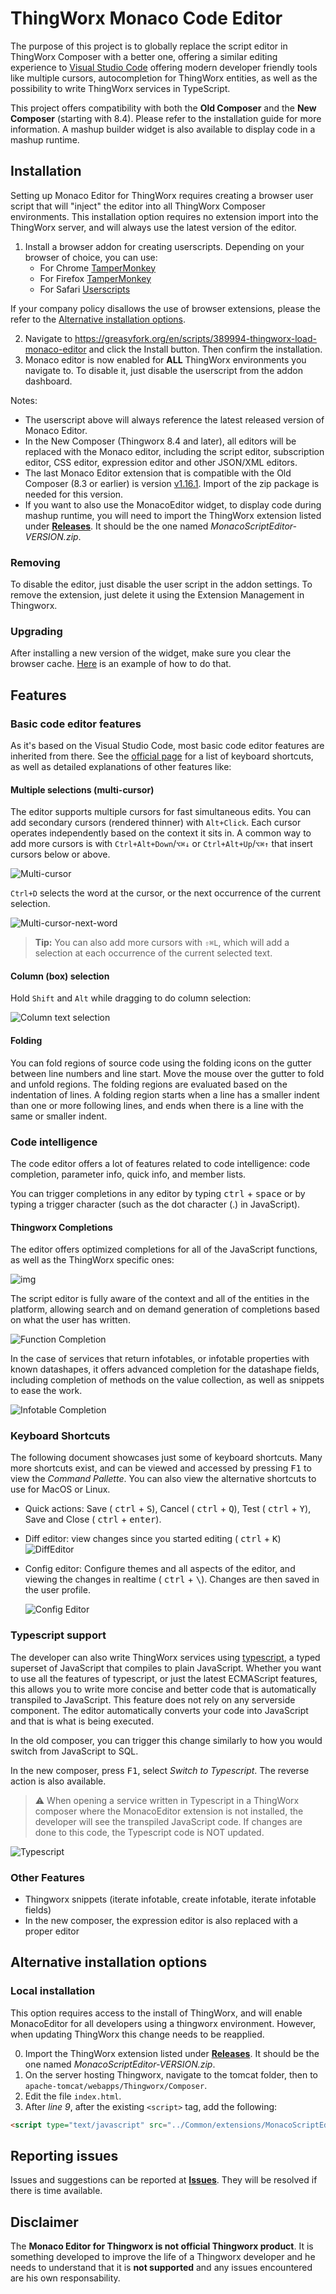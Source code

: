 # ThingWorx Monaco Code Editor

The purpose of this project is to globally replace the script editor in ThingWorx Composer with a better one, offering a similar editing experience to [Visual Studio Code](https://code.visualstudio.com/) offering modern developer friendly tools like multiple cursors, autocompletion for ThingWorx entities, as well as the possibility to write ThingWorx services in TypeScript.

This project offers compatibility with both the **Old Composer** and the **New Composer** (starting with 8.4). Please refer to the installation guide for more information. A mashup builder widget is also available to display code in a mashup runtime.

## Installation

Setting up Monaco Editor for ThingWorx requires creating a browser user script that will "inject" the editor into all ThingWorx Composer environments. This installation option requires no extension import into the ThingWorx server, and will always use the latest version of the editor.

1. Install a browser addon for creating userscripts. Depending on your browser of choice, you can use:
   *  For Chrome  [TamperMonkey](https://chrome.google.com/webstore/detail/tampermonkey/dhdgffkkebhmkfjojejmpbldmpobfkfo) 
   *  For Firefox [TamperMonkey](https://addons.mozilla.org/ro/firefox/addon/tampermonkey/)
   *  For Safari [Userscripts](https://apps.apple.com/us/app/userscripts/id1463298887?mt=12)

If your company policy disallows the use of browser extensions, please the refer to the [Alternative installation options](#alternative-installation-options).

2. Navigate to https://greasyfork.org/en/scripts/389994-thingworx-load-monaco-editor and click the Install button. Then confirm the installation.
3. Monaco editor is now enabled for **ALL** ThingWorx environments you navigate to. To disable it, just disable the userscript from the addon dashboard.

Notes:
* The userscript above will always reference the latest released version of Monaco Editor.
* In the New Composer (Thingworx 8.4 and later), all editors will be replaced with the Monaco editor, including the script editor, subscription editor, CSS editor, expression editor and other JSON/XML editors.
* The last Monaco Editor extension that is compatible with the Old Composer (8.3 or earlier) is version [v1.16.1](https://github.com/ptc-iot-sharing/MonacoEditorTWX/releases/tag/v1.16.1). Import of the zip package is needed for this version.
* If you want to also use the MonacoEditor widget, to display code during mashup runtime, you will need to import the ThingWorx extension listed under [**Releases**](https://github.com/ptc-iot-sharing/MonacoEditorTWX/releases). It should be the one named _MonacoScriptEditor-VERSION.zip_.

### Removing

To disable the editor, just disable the user script in the addon settings.
To remove the extension, just delete it using the Extension Management in Thingworx.

### Upgrading

After installing a new version of the widget, make sure you clear the browser cache. [Here](https://en.wikipedia.org/wiki/Wikipedia:Bypass_your_cache#Cache_clearing_and_disabling) is an example of how to do that.

## Features
### Basic code editor features

As it's based on the Visual Studio Code, most basic code editor features are inherited from there. See the [official page](https://code.visualstudio.com/docs/editor/codebasics) for a list of keyboard shortcuts, as well as detailed explanations of other features like:
#### Multiple selections (multi-cursor)

The editor supports multiple cursors for fast simultaneous edits. You can add secondary cursors (rendered thinner) with `Alt+Click`. Each cursor operates independently based on the context it sits in. A common way to add more cursors is with `Ctrl+Alt+Down`/`⌥⌘↓` or `Ctrl+Alt+Up`/`⌥⌘↑` that insert cursors below or above.

![Multi-cursor](https://code.visualstudio.com/assets/docs/editor/codebasics/multicursor.gif)

`Ctrl+D` selects the word at the cursor, or the next occurrence of the current selection.

![Multi-cursor-next-word](https://code.visualstudio.com/assets/docs/editor/codebasics/multicursor-word.gif)

> **Tip:** You can also add more cursors with `⇧⌘L`, which will add a selection at each occurrence of the current selected text.
#### Column (box) selection

Hold `Shift` and `Alt` while dragging to do column selection:

![Column text selection](https://code.visualstudio.com/assets/docs/editor/codebasics/column-select.gif)
#### Folding

You can fold regions of source code using the folding icons on the gutter between line numbers and line start. Move the mouse over the gutter to fold and unfold regions. The folding regions are evaluated based on the indentation of lines. A folding region starts when a line has a smaller indent than one or more following lines, and ends when there is a line with the same or smaller indent.

### Code intelligence

The code editor offers a lot of features related to code intelligence: code completion, parameter info, quick info, and member lists. 

You can trigger completions in any editor by typing <kbd>ctrl</kbd> + <kbd>space</kbd> or by typing a trigger character (such as the dot character (.) in JavaScript).

#### Thingworx Completions

The editor offers optimized completions for all of the JavaScript functions, as well as the ThingWorx specific ones:

![img](https://i.imgur.com/59jpwpZ.gif)

The script editor is fully aware of the context and all of the entities in the platform, allowing search and on demand generation of completions based on what the user has written.

![Function Completion](https://i.imgur.com/oU0m2pc.gif)

In the case of services that return infotables, or infotable properties with known datashapes, it offers advanced completion for the datashape fields, including completion of methods on the value collection, as well as snippets to ease the work.

![Infotable Completion](https://i.imgur.com/TJfJ5sx.gif)


### Keyboard Shortcuts

The following document showcases just some of keyboard shortcuts. Many more shortcuts exist, and can be viewed and accessed by pressing <kbd>F1</kbd> to view the *Command Pallette*. You can also view the alternative shortcuts to use for MacOS or Linux.

* Quick actions: Save ( <kbd>ctrl</kbd> + <kbd>S</kbd>), Cancel ( <kbd>ctrl</kbd> + <kbd>Q</kbd>), Test ( <kbd>ctrl</kbd> + <kbd>Y</kbd>), Save and Close ( <kbd>ctrl</kbd> + <kbd>enter</kbd>).

* Diff editor: view changes since you started editing ( <kbd>ctrl</kbd> + <kbd>K</kbd>)
  ![DiffEditor](http://i.imgur.com/1DywhM7.png)

* Config editor: Configure themes and all aspects of the editor, and viewing the changes in realtime ( <kbd>ctrl</kbd> + <kbd>\\</kbd>). Changes are then saved in the user profile.

  ![Config Editor](https://i.imgur.com/sBCAPP0.png)

### Typescript support

The developer can also write ThingWorx services using [typescript](https://www.typescriptlang.org/), a typed superset of JavaScript that compiles to plain JavaScript. Whether you want to use all the features of typescript, or just the latest ECMAScript features, this allows you to write more concise and better code that is automatically transpiled to JavaScript. This feature does not rely on any serverside component. The editor automatically converts your code into JavaScript and that is what is being executed.

In the old composer, you can trigger this change similarly to how you would switch from JavaScript to SQL.

In the new composer, press <kbd>F1</kbd>, select _Switch to Typescript_. The reverse action is also available.

> :warning: When opening a service written in Typescript in a ThingWorx composer where the MonacoEditor extension is not installed, the developer will see the transpiled JavaScript code. If changes are done to this code, the Typescript code is NOT updated.

![Typescript](https://i.imgur.com/O8SmVih.gif)

### Other Features
* Thingworx snippets (iterate infotable, create infotable, iterate infotable fields)
* In the new composer, the expression editor is also replaced with a proper editor

## Alternative installation options

### Local installation

This option requires access to the install of ThingWorx, and will enable MonacoEditor for all developers using a thingworx environment. However, when updating ThingWorx this change needs to be reapplied.

   0. Import the ThingWorx extension listed under [**Releases**](https://github.com/ptc-iot-sharing/MonacoEditorTWX/releases). It should be the one named _MonacoScriptEditor-VERSION.zip_.
   1. On the server hosting Thingworx, navigate to the tomcat folder, then to `apache-tomcat/webapps/Thingworx/Composer`. 
   2. Edit the file `index.html`.
   3. After _line 9_, after the existing `<script>` tag, add the following: 

   ```html
   <script type="text/javascript" src="../Common/extensions/MonacoScriptEditor/ui/MonacoScriptEditor/newComposer.bundle.js" charset="UTF-8"></script>
   ```

## Reporting issues

Issues and suggestions can be reported at [**Issues**](/ptc-iot-sharing/MonacoEditorTWX/issues). They will be resolved if there is time available.

## Disclaimer

The **Monaco Editor for Thingworx is not official Thingworx product**. It is something developed to improve the life of a Thingworx developer and he needs to understand that it is **not supported** and any issues encountered are his own responsability.
